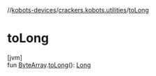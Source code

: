 //[kobots-devices](../../index.md)/[crackers.kobots.utilities](index.md)/[toLong](to-long.md)

# toLong

[jvm]\
fun [ByteArray](https://kotlinlang.org/api/latest/jvm/stdlib/kotlin/-byte-array/index.html).[toLong](to-long.md)(): [Long](https://kotlinlang.org/api/latest/jvm/stdlib/kotlin/-long/index.html)
